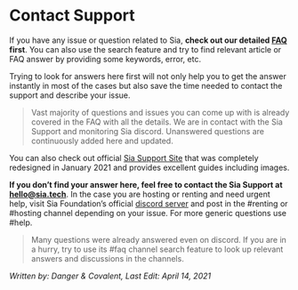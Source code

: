 # Contact Support
If you have any issue or question related to Sia, **check out our detailed [FAQ](/help/faq.html) first**. You can also use the search feature and try to find relevant article or FAQ answer by providing some keywords, error, etc.

Trying to look for answers here first will not only help you to get the answer instantly in most of the cases but also save the time needed to contact the support and describe your issue.

> Vast majority of questions and issues you can come up with is already covered in the FAQ with all the details. We are in contact with the Sia Support and monitoring Sia discord. Unanswered questions are continuously added here and updated.

You can also check out official <a href="https://support.sia.tech/" target="_blank" rel="noopener noreferrer">Sia Support Site</a> that was completely redesigned in January 2021 and provides excellent guides including images.

**If you don’t find your answer here, feel free to contact the Sia Support at hello@sia.tech**. In the case you are hosting or renting and need urgent help, visit Sia Foundation’s official <a href="https://discord.gg/invite/sia" target="_blank" rel="noopener noreferrer">discord server</a> and post in the #renting or #hosting channel depending on your issue. For more generic questions use #help.

> Many questions were already answered even on discord. If you are in a hurry, try to use its #faq channel search feature to look up relevant answers and discussions in the channels.

*Written by: Danger & Covalent, Last Edit: April 14, 2021*
